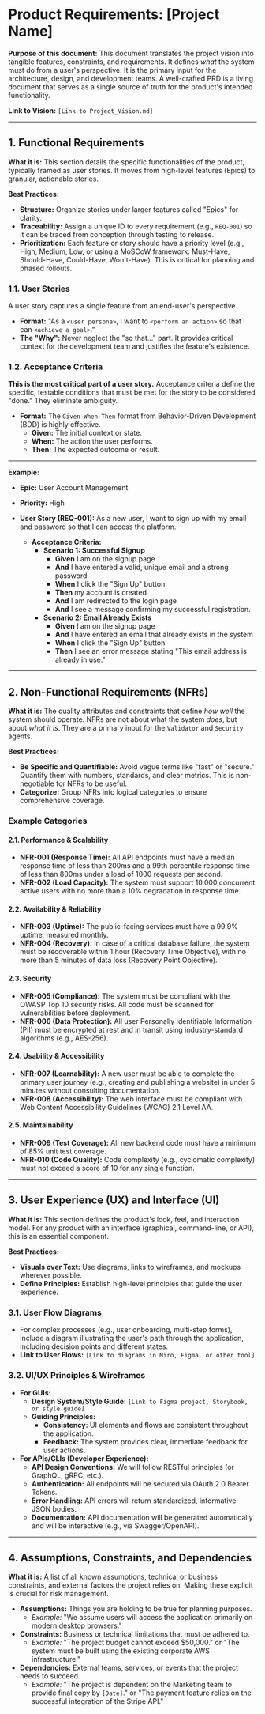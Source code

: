 # Product Requirements: [Project Name]

**Purpose of this document:** This document translates the project vision into tangible features, constraints, and requirements. It defines *what* the system must do from a user's perspective. It is the primary input for the architecture, design, and development teams. A well-crafted PRD is a living document that serves as a single source of truth for the product's intended functionality.

**Link to Vision:** `[Link to Project_Vision.md]`

---

## 1. Functional Requirements

**What it is:** This section details the specific functionalities of the product, typically framed as user stories. It moves from high-level features (Epics) to granular, actionable stories.

**Best Practices:**

* **Structure:** Organize stories under larger features called "Epics" for clarity.
* **Traceability:** Assign a unique ID to every requirement (e.g., `REQ-001`) so it can be traced from conception through testing to release.
* **Prioritization:** Each feature or story should have a priority level (e.g., High, Medium, Low, or using a MoSCoW framework: Must-Have, Should-Have, Could-Have, Won't-Have). This is critical for planning and phased rollouts.

### 1.1. User Stories

A user story captures a single feature from an end-user's perspective.

* **Format:** "As a `<user persona>`, I want to `<perform an action>` so that I can `<achieve a goal>`."
* **The "Why":** Never neglect the "so that..." part. It provides critical context for the development team and justifies the feature's existence.

### 1.2. Acceptance Criteria

**This is the most critical part of a user story.** Acceptance criteria define the specific, testable conditions that must be met for the story to be considered "done." They eliminate ambiguity.

* **Format:** The `Given-When-Then` format from Behavior-Driven Development (BDD) is highly effective.
  * **Given:** The initial context or state.
  * **When:** The action the user performs.
  * **Then:** The expected outcome or result.

---
**Example:**

* **Epic:** User Account Management
* **Priority:** High

* **User Story (REQ-001):** As a new user, I want to sign up with my email and password so that I can access the platform.
  * **Acceptance Criteria:**
    * **Scenario 1: Successful Signup**
      * **Given** I am on the signup page
      * **And** I have entered a valid, unique email and a strong password
      * **When** I click the "Sign Up" button
      * **Then** my account is created
      * **And** I am redirected to the login page
      * **And** I see a message confirming my successful registration.
    * **Scenario 2: Email Already Exists**
      * **Given** I am on the signup page
      * **And** I have entered an email that already exists in the system
      * **When** I click the "Sign Up" button
      * **Then** I see an error message stating "This email address is already in use."

---

## 2. Non-Functional Requirements (NFRs)

**What it is:** The quality attributes and constraints that define *how well* the system should operate. NFRs are not about what the system *does*, but about *what it is*. They are a primary input for the `Validator` and `Security` agents.

**Best Practices:**

* **Be Specific and Quantifiable:** Avoid vague terms like "fast" or "secure." Quantify them with numbers, standards, and clear metrics. This is non-negotiable for NFRs to be useful.
* **Categorize:** Group NFRs into logical categories to ensure comprehensive coverage.

### Example Categories

#### 2.1. Performance & Scalability

* **NFR-001 (Response Time):** All API endpoints must have a median response time of less than 200ms and a 99th percentile response time of less than 800ms under a load of 1000 requests per second.
* **NFR-002 (Load Capacity):** The system must support 10,000 concurrent active users with no more than a 10% degradation in response time.

#### 2.2. Availability & Reliability

* **NFR-003 (Uptime):** The public-facing services must have a 99.9% uptime, measured monthly.
* **NFR-004 (Recovery):** In case of a critical database failure, the system must be recoverable within 1 hour (Recovery Time Objective), with no more than 5 minutes of data loss (Recovery Point Objective).

#### 2.3. Security

* **NFR-005 (Compliance):** The system must be compliant with the OWASP Top 10 security risks. All code must be scanned for vulnerabilities before deployment.
* **NFR-006 (Data Protection):** All user Personally Identifiable Information (PII) must be encrypted at rest and in transit using industry-standard algorithms (e.g., AES-256).

#### 2.4. Usability & Accessibility

* **NFR-007 (Learnability):** A new user must be able to complete the primary user journey (e.g., creating and publishing a website) in under 5 minutes without consulting documentation.
* **NFR-008 (Accessibility):** The web interface must be compliant with Web Content Accessibility Guidelines (WCAG) 2.1 Level AA.

#### 2.5. Maintainability

* **NFR-009 (Test Coverage):** All new backend code must have a minimum of 85% unit test coverage.
* **NFR-010 (Code Quality):** Code complexity (e.g., cyclomatic complexity) must not exceed a score of 10 for any single function.

---

## 3. User Experience (UX) and Interface (UI)

**What it is:** This section defines the product's look, feel, and interaction model. For any product with an interface (graphical, command-line, or API), this is an essential component.

**Best Practices:**

* **Visuals over Text:** Use diagrams, links to wireframes, and mockups wherever possible.
* **Define Principles:** Establish high-level principles that guide the user experience.

### 3.1. User Flow Diagrams

* For complex processes (e.g., user onboarding, multi-step forms), include a diagram illustrating the user's path through the application, including decision points and different states.
* **Link to User Flows:** `[Link to diagrams in Miro, Figma, or other tool]`

### 3.2. UI/UX Principles & Wireframes

* **For GUIs:**
  * **Design System/Style Guide:** `[Link to Figma project, Storybook, or style guide]`
  * **Guiding Principles:**
    * **Consistency:** UI elements and flows are consistent throughout the application.
    * **Feedback:** The system provides clear, immediate feedback for user actions.
* **For APIs/CLIs (Developer Experience):**
  * **API Design Conventions:** We will follow RESTful principles (or GraphQL, gRPC, etc.).
  * **Authentication:** All endpoints will be secured via OAuth 2.0 Bearer Tokens.
  * **Error Handling:** API errors will return standardized, informative JSON bodies.
  * **Documentation:** API documentation will be generated automatically and will be interactive (e.g., via Swagger/OpenAPI).

---

## 4. Assumptions, Constraints, and Dependencies

**What it is:** A list of all known assumptions, technical or business constraints, and external factors the project relies on. Making these explicit is crucial for risk management.

* **Assumptions:** Things you are holding to be true for planning purposes.
  * *Example:* "We assume users will access the application primarily on modern desktop browsers."
* **Constraints:** Business or technical limitations that must be adhered to.
  * *Example:* "The project budget cannot exceed $50,000." or "The system must be built using the existing corporate AWS infrastructure."
* **Dependencies:** External teams, services, or events that the project needs to succeed.
  * *Example:* "The project is dependent on the Marketing team to provide final copy by `[Date]`." or "The payment feature relies on the successful integration of the Stripe API."
